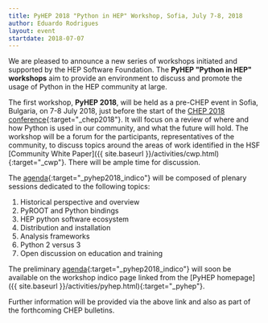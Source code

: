 ```yaml
---
title: PyHEP 2018 "Python in HEP" Workshop, Sofia, July 7-8, 2018
author: Eduardo Rodrigues
layout: event
startdate: 2018-07-07
---
```


We are pleased to announce a new series of workshops initiated and supported by
the HEP Software Foundation. The **PyHEP "Python in HEP" workshops** aim to
provide an environment to discuss and promote the usage of Python in the HEP
community at large.

The first workshop, **PyHEP 2018**, will be held as a pre-CHEP event in Sofia,
Bulgaria, on 7-8 July 2018, just before the start of the
[CHEP 2018 conference](http://chep2018.org/){:target="\_chep2018"}. It will
focus on a review of where and how Python is used in our community, and what the
future will hold. The workshop will be a forum for the participants,
representatives of the community, to discuss topics around the areas of work
identified in the HSF [Community White
Paper]({{ site.baseurl }}/activities/cwp.html){:target="\_cwp"}. There will be
ample time for discussion.

The [agenda](https://indico.cern.ch/event/694818/){:target="\_pyhep2018_indico"}
will be composed of plenary sessions dedicated to the following topics:

1. Historical perspective and overview
2. PyROOT and Python bindings
3. HEP python software ecosystem
4. Distribution and installation
5. Analysis frameworks
6. Python 2 versus 3
7. Open discussion on education and training

The preliminary
[agenda](https://indico.cern.ch/event/694818/){:target="\_pyhep2018_indico"}
will soon be available on the workshop indico page linked from the [PyHEP
homepage]({{ site.baseurl }}/activities/pyhep.html){:target="\_pyhep"}.

Further information will be provided via the above link and also as part of the
forthcoming CHEP bulletins.
